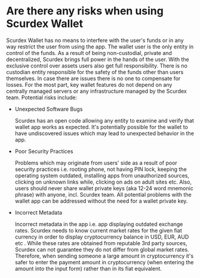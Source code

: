 # Are there any risks when using Scurdex Wallet

Scurdex Wallet has no means to interfere with the user's funds or in any way restrict the user from using the app. The wallet user is the only entity in control of the funds.
As a result of being non-custodial, private and decentralized, Scurdex brings full power in the hands of the user. With the exclusive control over assets users also get full responsibility. There is no custodian entity responsible for the safety of the funds other than users themselves. In case there are issues there is no one to compensate for losses.
For the most part, key wallet features do not depend on any centrally managed servers or any infrastructure managed by the Scurdex team.
Potential risks include:

- Unexpected Software Bugs

  Scurdex has an open code allowing any entity to examine and verify that wallet app works as expected. It's potentially possible for the wallet to have undiscovered issues which may lead to unexpected behavior in the app.


- Poor Security Practices

  Problems which may originate from users' side as a result of poor security practices i.e. rooting phone, not having PIN lock, keeping the operating system outdated, installing apps from unauthorized sources, clicking on unknown links while, clicking on ads on adult sites etc. Also, users should never share wallet private keys (aka 12-24 word mnemonic phrase) with anyone, incl. Scurdex team. All potential problems with the wallet app can be addressed without the need for a wallet private key.

- Incorrect Metadata

  Incorrect metadata in the app i.e. app displaying outdated exchange rates. Scurdex needs to know current market rates for the given fiat currency in order to display cryptocurrency balance in USD, EUR, AUD etc . While these rates are obtained from reputable 3rd party sources, Scurdex can not guarantee they do not differ from global market rates. Therefore, when sending someone a large amount in cryptocurrency it's safer to enter the payment amount in cryptocurrency (when entering the amount into the input form) rather than in its fiat equivalent.
